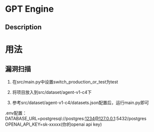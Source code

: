 # GPT Engine

## Description


# 用法
## 漏洞扫描
1. 在src/main.py中设置switch_production_or_test为test

2. 将项目放入到src/dataset/agent-v1-c4下

3. 参考src/dataset/agent-v1-c4/datasets.json配置后，运行main.py即可

.env配置：
DATABASE_URL=postgresql://postgres:1234@127.0.0.1:5432/postgres
OPENAI_API_KEY=sk-xxxxx(你的openai api key)


